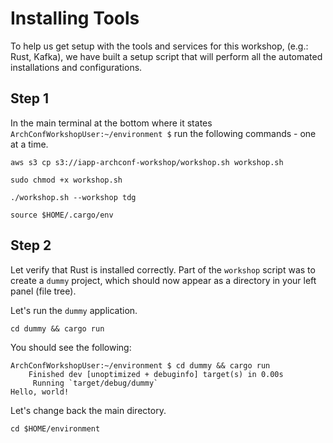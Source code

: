 # Installing Tools

To help us get setup with the tools and services for this workshop, \(e.g.: Rust, Kafka\), we have built a setup script that will perform all the automated installations and configurations.

## Step 1

In the main terminal at the bottom where it states `ArchConfWorkshopUser:~/environment $` run the following commands - one at a time.

```text
aws s3 cp s3://iapp-archconf-workshop/workshop.sh workshop.sh
```

```text
sudo chmod +x workshop.sh
```

```text
./workshop.sh --workshop tdg
```

```text
source $HOME/.cargo/env
```

## Step 2

Let verify that Rust is installed correctly. Part of the `workshop` script was to create a `dummy` project, which should now appear as a directory in your left panel \(file tree\).

Let's run the `dummy` application.

```text
cd dummy && cargo run
```

You should see the following:

```text
ArchConfWorkshopUser:~/environment $ cd dummy && cargo run                                                                                                                                 
    Finished dev [unoptimized + debuginfo] target(s) in 0.00s
     Running `target/debug/dummy`
Hello, world!
```

Let's change back the main directory.

```text
cd $HOME/environment
```

